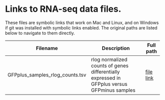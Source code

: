 # Links to RNA-seq data files.

These files are symbolic links that work on Mac and Linux, and on Windows if git was installed with symbolic links enabled. The original paths are listed below to navigate to them directly.

| Filename | Description | Full path |
| -------- | --------- | --------- |
| GFPplus_samples_rlog_counts.tsv | rlog normalized counts of genes differentially expressed in GFPplus versus GFPminus samples | [file link](https://github.com/meekrob/ELT-2-ChIP-revision/blob/master/Rob/03_emb_L1_L3_intestine_RNAseq/03_output/rlog_counts/GFPplus_samples_rlog_counts.tsv) |

